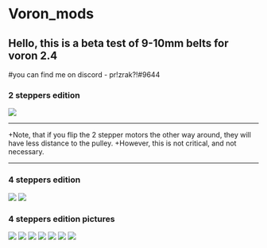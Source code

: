 # Voron_mods
## Hello, this is a beta test of 9-10mm belts for voron 2.4
#you can find me on discord - pr!zrak?!#9644



### 2 steppers edition
![](https://github.com/MRX8024/Voron_mods/blob/main/2.4%209mm%20Stock%20Parts/Pictures/2m-9mm.jpg)

____

+Note, that if you flip the 2 stepper motors the other way around, they will have less distance to the pulley.
+However, this is not critical, and not necessary.

____

### 4 steppers edition
![](https://github.com/MRX8024/Voron_mods/blob/main/2.4%209mm%20Stock%20Parts/Pictures/4m-9mm.jpg)
![](https://github.com/MRX8024/Voron_mods/blob/main/2.4%209mm/Pictures/4m-9mm-belts.jpg)

### 4 steppers edition pictures
![](https://github.com/MRX8024/Voron_mods/blob/main/2.4%209mm%20Stock%20Parts/Pictures/All.jpg)
![](https://github.com/MRX8024/Voron_mods/blob/main/2.4%209mm%20Stock%20Parts/Pictures/Gantry_Top.jpg)
![](https://github.com/MRX8024/Voron_mods/blob/main/2.4%209mm%20Stock%20Parts/Pictures/Gantry_front.jpg)
![](https://github.com/MRX8024/Voron_mods/blob/main/2.4%209mm%20Stock%20Parts/Pictures/Gantry_back.jpg)
![](https://github.com/MRX8024/Voron_mods/blob/main/2.4%209mm%20Stock%20Parts/Pictures/Idler.jpg)
![](https://github.com/MRX8024/Voron_mods/blob/main/2.4%209mm%20Stock%20Parts/Pictures/Joint.jpg)
![](https://github.com/MRX8024/Voron_mods/blob/main/2.4%209mm%20Stock%20Parts/Pictures/Drive.jpg)




